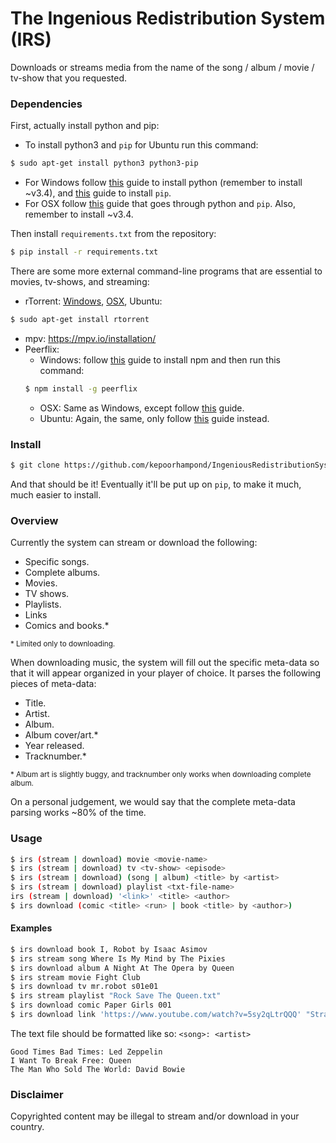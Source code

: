 # The Ingenious Redistribution System (IRS)

Downloads or streams media from the name of the song / album / movie / tv-show that you requested.

### Dependencies

First, actually install python and pip:
 - To install python3 and `pip` for Ubuntu run this command:

 ```bash
 $ sudo apt-get install python3 python3-pip
 ```
 - For Windows follow [this](http://www.howtogeek.com/197947/how-to-install-python-on-windows/) guide to install python (remember to install ~v3.4), and [this](https://pip.pypa.io/en/latest/installing/) guide to install `pip`.
 - For OSX follow [this](http://docs.python-guide.org/en/latest/starting/install/osx/) guide that goes through python and `pip`. Also, remember to install ~v3.4.

Then install `requirements.txt` from the repository:
```bash
$ pip install -r requirements.txt
```

There are some more external command-line programs that are essential to movies, tv-shows, and streaming:
 - rTorrent: [Windows](https://rtwi.jmk.hu/wiki/rTorrentOnWindows), [OSX](http://macappstore.org/rtorrent/), Ubuntu:

 ```bash
 $ sudo apt-get install rtorrent
 ```
 - mpv: https://mpv.io/installation/
 - Peerflix:
   - Windows: follow [this](http://blog.teamtreehouse.com/install-node-js-npm-windows) guide to install npm and then run this command:
   ```bash
   $ npm install -g peerflix
   ```
   - OSX: Same as Windows, except follow [this](http://blog.teamtreehouse.com/install-node-js-npm-mac) guide.
   - Ubuntu: Again, the same, only follow [this](http://blog.teamtreehouse.com/install-node-js-npm-linux) guide instead.

### Install

```bash
$ git clone https://github.com/kepoorhampond/IngeniousRedistributionSystem.git
```
And that should be it! Eventually it'll be put up on `pip`, to make it much, much easier to install.

### Overview

Currently the system can stream or download the following:
 - Specific songs.
 - Complete albums.
 - Movies.
 - TV shows.
 - Playlists.
 - Links
 - Comics and books.*

<sup>\* Limited only to downloading.<sup>

When downloading music, the system will fill out the specific meta-data so that it will appear organized in your player of choice. It parses the following pieces of meta-data:
 - Title.
 - Artist.
 - Album.
 - Album cover/art.*
 - Year released.
 - Tracknumber.*

<sup>\* Album art is slightly buggy, and tracknumber only works when downloading complete album.<sup>

On a personal judgement, we would say that the complete meta-data parsing works ~80% of the time.

### Usage
```bash
$ irs (stream | download) movie <movie-name>
$ irs (stream | download) tv <tv-show> <episode>
$ irs (stream | download) (song | album) <title> by <artist>
$ irs (stream | download) playlist <txt-file-name>
irs (stream | download) '<link>' <title> <author>
$ irs download (comic <title> <run> | book <title> by <author>)
```

#### Examples
```bash
$ irs download book I, Robot by Isaac Asimov
$ irs stream song Where Is My Mind by The Pixies
$ irs download album A Night At The Opera by Queen
$ irs stream movie Fight Club
$ irs download tv mr.robot s01e01
$ irs stream playlist "Rock Save The Queen.txt"
$ irs download comic Paper Girls 001
$ irs download link 'https://www.youtube.com/watch?v=5sy2qLtrQQQ' "Stranger Things OST" "Kyle Dixon and Michael Stein"
```

The text file should be formatted like so: `<song>: <artist>`
```
Good Times Bad Times: Led Zeppelin
I Want To Break Free: Queen
The Man Who Sold The World: David Bowie
```

### Disclaimer
Copyrighted content may be illegal to stream and/or download in your country.
